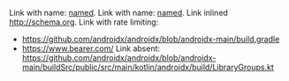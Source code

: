 Link with name: [named](https://habr.com/ru/company/otus/blog/707724/comments).
Link with name: [named](https://habr.com/ru/company/otus/blog/707724/comments/).
Link inlined http://schema.org.
Link with rate limiting:
* https://github.com/androidx/androidx/blob/androidx-main/build.gradle
* https://www.bearer.com/
Link absent: https://github.com/androidx/androidx/blob/androidx-main/buildSrc/public/src/main/kotlin/androidx/build/LibraryGroups.kt
